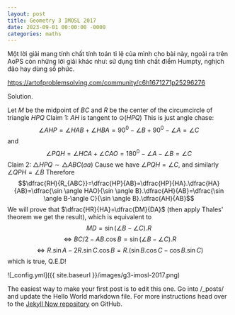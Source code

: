 ```yaml
---
layout: post
title: Geometry 3 IMOSL 2017
date: 2023-09-01 00:00:00 -0000
categories: maths
---
```

Một lời giải mang tính chất tính toán tỉ lệ của mình cho bài này, ngoài ra trên AoPS còn những lời giải khác như: sử dụng tính chất điểm Humpty, nghịch đảo hay dùng số phức.

https://artofproblemsolving.com/community/c6h1671271p25296276

Solution.

Let $M$ be the midpoint of $BC$ and $R$ be the center of the circumcircle of triangle $HPQ$
Claim 1: $AH$ is tangent to $\odot(HPQ)$
This is just angle chase:$$\angle AHP=\angle HAB+\angle HBA=90^0-\angle B+90^0-\angle A=\angle C$$and$$\angle PQH=\angle HCA+\angle CAO=180^0-\angle A-\angle B=\angle C$$Claim 2: $\triangle HPQ \sim \triangle ABC (aa)$
Cause we have $\angle PQH=\angle C$, and similarly $\angle QPH=\angle B$
Therefore $$\dfrac{RH}{R_{ABC}}=\dfrac{HP}{AB}=\dfrac{HP}{HA}.\dfrac{HA}{AB}=\dfrac{\sin \angle HAO}{\sin \angle B}.\dfrac{AH}{AB}=\dfrac{\sin \angle B-\angle C}{\sin \angle B}.\dfrac{AH}{AB}$$ We will prove that $\dfrac{HR}{HA}=\dfrac{DM}{DA}$ (then apply Thales' theorem we get the result), which is equivalent to
$$MD=\sin (\angle B-\angle C).R $$ $$\Leftrightarrow BC/2-AB.\cos B=\sin (\angle B-\angle C).R $$ $$\Leftrightarrow R.\sin A-2R.\sin C.\cos B=R.(\sin B.\cos C-\cos B.\sin C)$$ which is true, Q.E.D!

![_config.yml]({{ site.baseurl }}/images/g3-imosl-2017.png)

The easiest way to make your first post is to edit this one. Go into /_posts/ and update the Hello World markdown file. For more instructions head over to the [Jekyll Now repository](https://github.com/barryclark/jekyll-now) on GitHub.